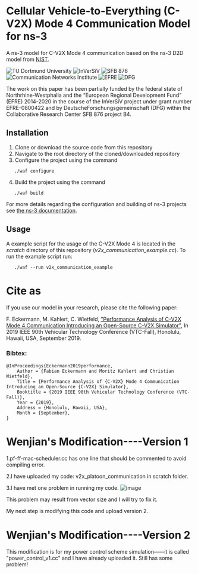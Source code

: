 # Cellular Vehicle-to-Everything (C-V2X) Mode 4 Communication Model for ns-3

A ns-3 model for C-V2X Mode 4 communication based on the ns-3 D2D model from [NIST](https://github.com/usnistgov/psc-ns3/tree/d2d-ns-3.22).

![TU Dortmund University](img/tu-dortmund_small.png "TU Dortmund University")
![InVerSiV](img/Inversiv_small.png "InVerSiV")
![SFB 876](img/SFB876_small.png "Collaborative Research Center SFB 876")
![Communication Networks Institute](img/CNI_small.png "Communication Networks Institute")
![EFRE](img/EFRE_small.png "EFRE")
![DFG](img/DFG_small.png "DFG")

The work on this paper has been partially funded by the federal state of Northrhine-Westphalia and the “European Regional Development Fund” (EFRE) 2014-2020 in the course of the InVerSiV project under grant number EFRE-0800422 and by DeutscheForschungsgemeinschaft (DFG) within the Collaborative Research Center SFB 876 project B4.

## Installation

1. Clone or download the source code from this repository
2. Navigate to the root directory of the cloned/downloaded repository
3. Configure the project using the command
```
   ./waf configure
```
4. Build the project using the command
```
   ./waf build
```

For more details regarding the configuration and building of ns-3 projects see [the ns-3 documentation](https://www.nsnam.org/documentation/).

## Usage

A example script for the usage of the C-V2X Mode 4 is located in the *scratch* directory of this repository (*v2x_communication_example.cc*).
To run the example script run:
```
   ./waf --run v2x_communication_example
```

# Cite as

If you use our model in your research, please cite the following paper:

F. Eckermann, M. Kahlert, C. Wietfeld, ["Performance Analysis of C-V2X Mode 4 Communication Introducing an Open-Source C-V2X Simulator"](https://www.kn.e-technik.tu-dortmund.de/.cni-bibliography/publications/cni-publications/Eckermann2019performance.pdf), In 2019 IEEE 90th Vehicular Technology Conference (VTC-Fall), Honolulu, Hawaii, USA, September 2019.

### Bibtex:
    @InProceedings{Eckermann2019performance,
        Author = {Fabian Eckermann and Moritz Kahlert and Christian Wietfeld},
        Title = {Performance Analysis of {C-V2X} Mode 4 Communication Introducing an Open-Source {C-V2X} Simulator},
        Booktitle = {2019 IEEE 90th Vehicular Technology Conference (VTC-Fall)},
        Year = {2019},
        Address = {Honolulu, Hawaii, USA},
        Month = {September},
    }
    
    
# Wenjian's Modification----Version 1
1.pf-ff-mac-scheduler.cc has one line that should be commented to avoid compiling error.

2.I have uploaded my code: v2x_platoon_communication in scratch folder.

3.I have met one problem in running my code.
![image](https://user-images.githubusercontent.com/47664311/132152388-b3f80727-fc70-4ceb-8b61-5739f08e9f86.png)

This problem may result from vector size and I will try to fix it.

My next step is modifying this code and upload version 2.



# Wenjian's Modification----Version 2
This modification is for my power control scheme simulation——it is called "power_control_v1.cc" and I have already uploaded it.
Still has some problem!
